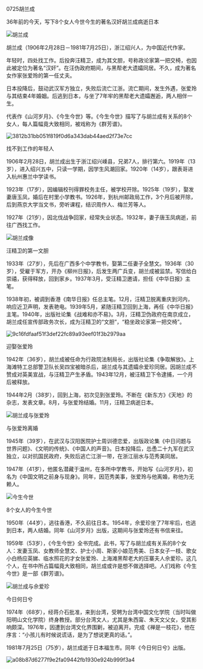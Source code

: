 0725胡兰成

36年前的今天，写下8个女人今世今生的著名汉奸胡兰成病逝日本

![胡兰成](胡兰成.jpg)

胡兰成（1906年2月28日－1981年7月25日），浙江绍兴人，为中国近代作家。

年轻时，四处找工作。后投奔汪精卫，成为其文胆，号称政论家第一把交椅，也因此被定位为著名“汉奸”。在汪伪政府期间，与黑帮老大遗孀同居。不久，成为著名女作家张爱玲的第一任丈夫。

日本投降后，鼓动武汉军方独立，失败后流亡江浙。流亡期间，发生外遇，张爱玲与其结束4年婚姻。后逃到日本，与坐了7年牢的黑帮老大遗孀邂逅，两人相伴一生。

代表作《山河岁月》、《今生今世》等。《今生今世》描写了与胡兰成有关系的8个女人，每人篇幅竟大致相同，被戏称为《群芳谱》。

![3812b31bb051f819f0d6a343dab44aed2f73e7cc](3812b31bb051f819f0d6a343dab44aed2f73e7cc.jpg)

找不到工作的年轻人

1906年2月28日，胡兰成出生于浙江绍兴嵊县，兄弟7人，排行第六。1919年（13岁），进入绍兴五中，只读一学期，因学生风潮回家。1920年（14岁），跟表哥进入杭州惠兰中学读书。

1923年（17岁），因编辑校刊得罪校务主任，被学校开除。1925年（19岁），娶发妻唐玉凤，婚后在村里小学教书。1926年，到杭州邮政局工作，3个月后被开除，后到燕京大学当文书，旁听课程，结识周作人、梅兰芳等人。

1927年（21岁），因北伐战争回家，经常失业状态。1932年，妻子唐玉凤病逝，前往广西找工作。

![胡兰成像](胡兰成像.jpg)

汪精卫的第一文胆

1933年（27岁），先后在广西多个中学教书，娶第二任妻子全慧文。1936年（30岁），受雇于军方，开办《柳州日报》，后发生两广兵变，胡兰成被监禁。写信给白崇禧，获得释放，回到家乡。1937年3月，受汪精卫邀请，担任《中华日报》主笔。

1938年初，被调到香港《南华日报》任总主笔。12月，汪精卫脱离重庆到河内，响应近卫声明，发表艳电。1939年5月，紧随汪精卫回到上海，再任《中华日报》主笔。1940年，出版社论集《战难和亦不易》。3月，汪精卫伪政府在南京成立，胡兰成任宣传部政务次长，成为汪精卫的“文胆”，“稳坐政论家第一把交椅”。

![9c16fdfaaf51f3def22fc89a93eef01f3b2979aa](9c16fdfaaf51f3def22fc89a93eef01f3b2979aa.jpg)

迎娶张爱玲

1942年（36岁），胡兰成被任命为行政院法制局长，出版社论集《争取解放》。上海滩特工总部警卫队长吴四宝被暗杀后，胡兰成与其遗孀佘爱珍同居。因胡兰成不赞成对英美宣战，与汪精卫产生矛盾。1943年12月，被汪精卫下令逮捕，一个月后被释放。

1944年2月（38岁），回到上海，初次见到张爱玲。不断在《新东方》《天地》的杂志，发表文章。8月，与张爱玲结婚。11月，汪精卫病逝日本。

![胡兰成与张爱玲](胡兰成与张爱玲.jpg)

与张爱玲离婚

1945年（39岁），在武汉与汉阳医院护士周训德恋爱，出版政论集《中日问题与世界问题》、《文明的传统》、《中国人的声音》。日本投降后，怂恿二十九军在武汉独立，以对抗国民政府，失败后逃亡江浙一带，在浙江丽水与范秀美同居。

1947年（41岁），他匿名潜藏于温州，在多所中学教书，开始写《山河岁月》，初名为《中国文明之前身与现身》。同年，因范秀美事，张爱玲与他离婚，称他为无赖人。

![今生今世](今生今世.jpg)

8个女人的今生今世

1950年（44岁），逃往香港，不久前往日本。1954年，佘爱珍坐了7年牢后，也逃到日本，两人结婚。同年《山河岁月》出版，这期间与张爱玲还有书信来往。

1959年（53岁），《今生今世》全书完成。此书，写了与胡兰成有关系的8个女人：发妻玉凤、女教师全慧文、护士小周、斯家小娘范秀美、日本女子一枝、歌女小白杨应英娣、临水照花的才女张爱玲、上海滩黑帮老大的压寨夫人佘爱珍。这几个人，在书中所占篇幅竟大致相同，胡兰成或许是想不做选择吧。人们戏称《今生今世》是一部《群芳谱》。

![胡兰成与佘爱珍](胡兰成与佘爱珍.jpg)

今日何日兮

1974年（68岁），经蒋介石批准，来到台湾，受聘为台湾中国文化学院（当时叫做阳明山文化学院）终身教授。部分台湾文人，尤其是朱西甯、朱天文父女，受其影响颇深。1976年，因遭到台湾文化界围剿，被迫离开。完成《禅是一枝花》，他在序言：“小孩儿有时候说谎话，是为了想说更真的话。”。

1981年7月25日（75岁），胡兰成逝于日本福生市。同年《今日何日兮》出版。

![a08b87d6277f9e2fa09442fb1930e924b999f3a4](a08b87d6277f9e2fa09442fb1930e924b999f3a4.jpg)



